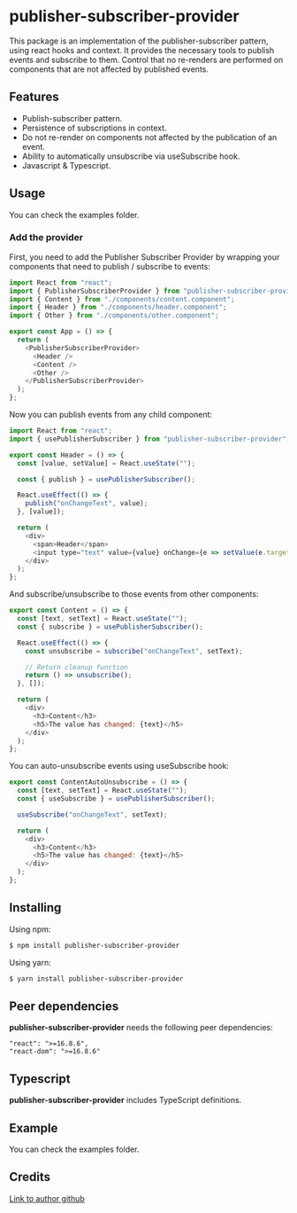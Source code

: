 # publisher-subscriber-provider

This package is an implementation of the publisher-subscriber pattern, using react hooks and context. It provides the necessary tools to publish events and subscribe to them. Control that no re-renders are performed on components that are not affected by published events.

## Features

- Publish-subscriber pattern.
- Persistence of subscriptions in context.
- Do not re-render on components not affected by the publication of an event.
- Ability to automatically unsubscribe via useSubscribe hook.
- Javascript & Typescript.

## Usage

You can check the examples folder.

### Add the provider

First, you need to add the Publisher Subscriber Provider by wrapping your components that need to publish / subscribe to events:

```javascript
import React from "react";
import { PublisherSubscriberProvider } from "publisher-subscriber-provider";
import { Content } from "./components/content.component";
import { Header } from "./components/header.component";
import { Other } from "./components/other.component";

export const App = () => {
  return (
    <PublisherSubscriberProvider>
      <Header />
      <Content />
      <Other />
    </PublisherSubscriberProvider>
  );
};
```

Now you can publish events from any child component:

```javascript
import React from "react";
import { usePublisherSubscriber } from "publisher-subscriber-provider";

export const Header = () => {
  const [value, setValue] = React.useState("");

  const { publish } = usePublisherSubscriber();

  React.useEffect(() => {
    publish("onChangeText", value);
  }, [value]);

  return (
    <div>
      <span>Header</span>
      <input type="text" value={value} onChange={e => setValue(e.target.value)} />
    </div>
  );
};
```

And subscribe/unsubscribe to those events from other components:

```javascript
export const Content = () => {
  const [text, setText] = React.useState("");
  const { subscribe } = usePublisherSubscriber();

  React.useEffect(() => {
    const unsubscribe = subscribe("onChangeText", setText);

    // Return cleanup function
    return () => unsubscribe();
  }, []);

  return (
    <div>
      <h3>Content</h3>
      <h5>The value has changed: {text}</h5>
    </div>
  );
};
```

You can auto-unsubscribe events using useSubscribe hook:

```javascript
export const ContentAutoUnsubscribe = () => {
  const [text, setText] = React.useState("");
  const { useSubscribe } = usePublisherSubscriber();

  useSubscribe("onChangeText", setText);

  return (
    <div>
      <h3>Content</h3>
      <h5>The value has changed: {text}</h5>
    </div>
  );
};
```

## Installing

Using npm:

```bash
$ npm install publisher-subscriber-provider
```

Using yarn:

```bash
$ yarn install publisher-subscriber-provider
```

## Peer dependencies

**publisher-subscriber-provider** needs the following peer dependencies:

```
"react": ">=16.8.6",
"react-dom": ">=16.8.6"
```

## Typescript

**publisher-subscriber-provider** includes TypeScript definitions.

## Example

You can check the examples folder.

## Credits

[Link to author github](https://github.com/v-borrego)
